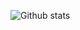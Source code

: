 ![Github stats](https://github-readme-stats.vercel.app/api?username=nguyennduc&show_icons=true&theme=graywhite)
